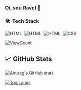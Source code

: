### Oi, sou Ravel 👋
 
### ​🛠 ​&nbsp;​Tech Stack   
 ​![​HTML​](https://img.shields.io/badge/-Flutter-02569B?style=for-the-badge&logo=Flutter)​&nbsp; 
 ​![​HTML​](https://img.shields.io/badge/-Dart-02569B?style=for-the-badge&logo=Dart)​&nbsp;
 ![​HTML​](https://img.shields.io/badge/-HTML-E34F26?style=for-the-badge&logo=HTML5&logoColor=white)​&nbsp;
 ​![​CSS​](https://img.shields.io/badge/-CSS-b39f04?style=for-the-badge&logo=CSS3&logoColor=white)​&nbsp;
 ​
 
 ![​ViewCount​](https://komarev.com/ghpvc/?username=ravelsoares&color=1A4730)

## &#x1f4c8;​ GitHub Stats 

 ​![​Anurag's GitHub stats​](https://github-readme-stats.vercel.app/api?username=ravelsoares&show_icons=true&theme=radical)
  
 ​[![​Top Langs​](https://github-readme-stats.vercel.app/api/top-langs/?username=ravelsoares&layout=compact&theme=radical)](https://github.com/ravelsoares/github-readme-stats)
  
